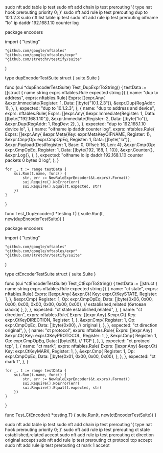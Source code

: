 sudo nft add table ip test
sudo nft add chain ip test prerouting '{ type nat hook prerouting priority 0; }'
sudo nft add rule ip test prerouting dup to 10.1.2.3
sudo nft list table ip test
sudo nft add rule ip test prerouting oifname "lo" ip daddr 192.168.1.10 counter log



package encoders

import (
	"testing"

	"github.com/google/nftables"
	"github.com/google/nftables/expr"
	"github.com/stretchr/testify/suite"
)

type dupEncoderTestSuite struct {
	suite.Suite
}

func (sui *dupEncoderTestSuite) Test_DupExprToString() {
	testData := []struct {
		name     string
		exprs    nftables.Rule
		expected string
	}{
		{
			name: "dup to address",
			exprs: nftables.Rule{
				Exprs: []expr.Any{
					&expr.Immediate{Register: 1, Data: []byte("10.1.2.3")},
					&expr.Dup{RegAddr: 1},
				},
			},
			expected: "dup to 10.1.2.3",
		},
		{
			name: "dup to address and device",
			exprs: nftables.Rule{
				Exprs: []expr.Any{
					&expr.Immediate{Register: 1, Data: []byte("192.168.1.10")},
					&expr.Immediate{Register: 2, Data: []byte("lo")},
					&expr.Dup{RegAddr: 1, RegDev: 2},
				},
			},
			expected: "dup to 192.168.1.10 device lo",
		},
		{
			name: "oifname ip daddr counter log",
			exprs: nftables.Rule{
				Exprs: []expr.Any{
					&expr.Meta{Key: expr.MetaKeyOIFNAME, Register: 1},
					&expr.Cmp{Op: expr.CmpOpEq, Register: 1, Data: []byte("lo")},
					&expr.Payload{DestRegister: 1, Base: 0, Offset: 16, Len: 4},
					&expr.Cmp{Op: expr.CmpOpEq, Register: 1, Data: []byte{192, 168, 1, 10}},
					&expr.Counter{},
					&expr.Log{},
				},
			},
			expected: "oifname lo ip daddr 192.168.1.10 counter packets 0 bytes 0 log",
		},
	}

	for _, t := range testData {
		sui.Run(t.name, func() {
			str, err := NewRuleExprEncoder(&t.exprs).Format()
			sui.Require().NoError(err)
			sui.Require().Equal(t.expected, str)
		})
	}
}

func Test_DupEncoder(t *testing.T) {
	suite.Run(t, new(dupEncoderTestSuite))
}


package encoders

import (
	"testing"

	"github.com/google/nftables"
	"github.com/google/nftables/expr"
	"github.com/stretchr/testify/suite"
)

type ctEncoderTestSuite struct {
	suite.Suite
}

func (sui *ctEncoderTestSuite) Test_CtExprToString() {
	testData := []struct {
		name     string
		exprs    nftables.Rule
		expected string
	}{
		{
			name: "ct state",
			exprs: nftables.Rule{
				Exprs: []expr.Any{
					&expr.Ct{
						Key:      expr.CtKeySTATE,
						Register: 1,
					},
					&expr.Cmp{
						Register: 1,
						Op:       expr.CmpOpEq,
						Data:     []byte{0x06, 0x00, 0x00, 0x00, 0x00, 0x00, 0x00, 0x00}, // established,related (битовая маска)
					},
				},
			},
			expected: "ct state established,related",
		},
		{
			name: "ct direction",
			exprs: nftables.Rule{
				Exprs: []expr.Any{
					&expr.Ct{
						Key:      expr.CtKeyDIRECTION,
						Register: 1,
					},
					&expr.Cmp{
						Register: 1,
						Op:       expr.CmpOpEq,
						Data:     []byte{0x00}, // original
					},
				},
			},
			expected: "ct direction original",
		},
		{
			name: "ct protocol",
			exprs: nftables.Rule{
				Exprs: []expr.Any{
					&expr.Ct{
						Key:      expr.CtKeyPROTOCOL,
						Register: 1,
					},
					&expr.Cmp{
						Register: 1,
						Op:       expr.CmpOpEq,
						Data:     []byte{6}, // TCP
					},
				},
			},
			expected: "ct protocol tcp",
		},
		{
			name: "ct mark",
			exprs: nftables.Rule{
				Exprs: []expr.Any{
					&expr.Ct{
						Key:      expr.CtKeyMARK,
						Register: 1,
					},
					&expr.Cmp{
						Register: 1,
						Op:       expr.CmpOpEq,
						Data:     []byte{0x01, 0x00, 0x00, 0x00},
					},
				},
			},
			expected: "ct mark 1",
		},
	}

	for _, t := range testData {
		sui.Run(t.name, func() {
			str, err := NewRuleExprEncoder(&t.exprs).Format()
			sui.Require().NoError(err)
			sui.Require().Equal(t.expected, str)
		})
	}
}

func Test_CtEncoder(t *testing.T) {
	suite.Run(t, new(ctEncoderTestSuite))
}


sudo nft add table ip test
sudo nft add chain ip test prerouting '{ type nat hook prerouting priority 0; }'
sudo nft add rule ip test prerouting ct state established,related accept
sudo nft add rule ip test prerouting ct direction original accept
sudo nft add rule ip test prerouting ct protocol tcp accept
sudo nft add rule ip test prerouting ct mark 1 accept



